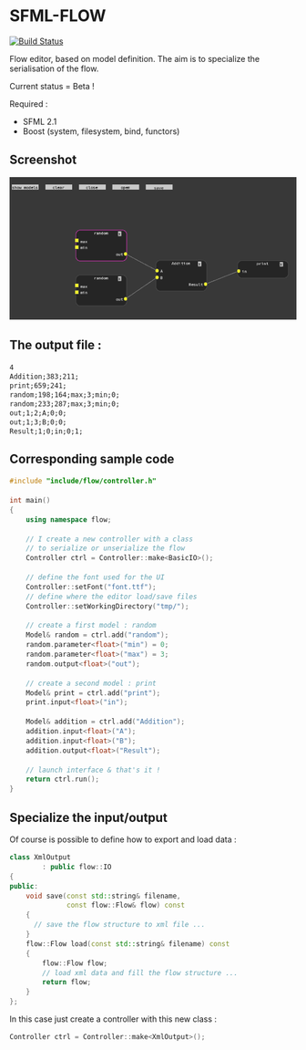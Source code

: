 SFML-FLOW
=========

[![Build Status](https://travis-ci.org/bechu/sfml-flow.png?branch=master)](https://travis-ci.org/bechu/sfml-flow)

Flow editor, based on model definition. The aim is to specialize the serialisation of the flow.

Current status = Beta !

Required :
 - SFML 2.1
 - Boost (system, filesystem, bind, functors)

## Screenshot

![](images/screenshot.png?raw=true)

## The output file :

```
4
Addition;383;211;
print;659;241;
random;198;164;max;3;min;0;
random;233;287;max;3;min;0;
out;1;2;A;0;0;
out;1;3;B;0;0;
Result;1;0;in;0;1;
```

## Corresponding sample code

```c++
#include "include/flow/controller.h"

int main()
{
    using namespace flow;

    // I create a new controller with a class
    // to serialize or unserialize the flow
    Controller ctrl = Controller::make<BasicIO>();

    // define the font used for the UI
    Controller::setFont("font.ttf");
    // define where the editor load/save files
    Controller::setWorkingDirectory("tmp/");

    // create a first model : random
    Model& random = ctrl.add("random");
    random.parameter<float>("min") = 0;
    random.parameter<float>("max") = 3;
    random.output<float>("out");

    // create a second model : print
    Model& print = ctrl.add("print");
    print.input<float>("in");

    Model& addition = ctrl.add("Addition");
    addition.input<float>("A");
    addition.input<float>("B");
    addition.output<float>("Result");

    // launch interface & that's it !
    return ctrl.run();
}
```

## Specialize the input/output

Of course is possible to define how to export and load data :

```c++
class XmlOutput
        : public flow::IO
{
public:
    void save(const std::string& filename,
              const flow::Flow& flow) const
    {
      // save the flow structure to xml file ...
    }
    flow::Flow load(const std::string& filename) const
    {
        flow::Flow flow;
        // load xml data and fill the flow structure ...
        return flow;
    }
};
```

In this case just create a controller with this new class :

```c++
Controller ctrl = Controller::make<XmlOutput>();
```


